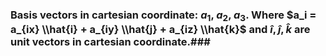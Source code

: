### Basis vectors in cartesian coordinate: $a_1$, $a_2$, $a_3$. Where $a_i = a_{ix} \\hat{i} + a_{iy} \\hat{j} + a_{iz} \\hat{k}$ and $\hat{i}, \hat{j}, \hat{k}$ are unit vectors in cartesian coordinate.###

